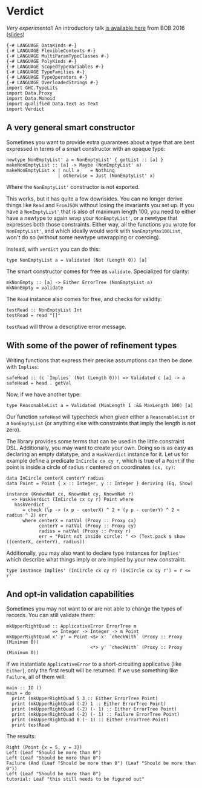 # Verdict

*Very experimental!*  An introductory talk [is available here](https://www.youtube.com/watch?v=w9X1I1ySCCM) from BOB 2016 ([slides](https://raw.githubusercontent.com/jkarni/bobkonf/master/presentation.md))

~~~ {.haskell}
{-# LANGUAGE DataKinds #-}
{-# LANGUAGE FlexibleContexts #-}
{-# LANGUAGE MultiParamTypeClasses #-}
{-# LANGUAGE PolyKinds #-}
{-# LANGUAGE ScopedTypeVariables #-}
{-# LANGUAGE TypeFamilies #-}
{-# LANGUAGE TypeOperators #-}
{-# LANGUAGE OverloadedStrings #-}
import GHC.TypeLits
import Data.Proxy
import Data.Monoid
import qualified Data.Text as Text
import Verdict
~~~

## A very general smart constructor

Sometimes you want to provide extra guarantees about a type that are best
expressed in terms of a smart constructor with an opaque type:


~~~ {.haskell}
newtype NonEmptyList' a = NonEmptyList' { getList :: [a] }
makeNonEmptyList :: [a] -> Maybe (NonEmptyList' a)
makeNonEmptyList x | null x    = Nothing
                   | otherwise = Just (NonEmptyList' x)
~~~

Where the `NonEmptyList'` constructor is not exported.

This works, but it has quite a few downsides. You can no longer derive things
like `Read` and `FromJSON` without losing the invariants you set up. If you
have a `NonEmptyList'` that is also of maximum length 100, you need to either
have a newtype to again wrap your `NonEmptyList'`, or a newtype that expresses
both those constraints. Either way, all the functions you wrote for
`NonEmptyList'`, and which ideally would work with `NonEmptyMax100List`, won't
do so (without some newtype unwrapping or coercing).

Instead, with `verdict` you can do this:

~~~ {.haskell}
type NonEmptyList a = Validated (Not (Length 0)) [a]
~~~

The smart constructor comes for free as `validate`. Specialized for clarity:

~~~ {.haskell}
mkNonEmpty :: [a] -> Either ErrorTree (NonEmptyList a)
mkNonEmpty = validate
~~~

The `Read` instance also comes for free, and checks for validity:

~~~ {.haskell}
testRead :: NonEmptyList Int
testRead = read "[]"
~~~

`testRead` will throw a descriptive error message.

## With some of the power of refinement types

Writing functions that express their precise assumptions can then be done with
`Implies`:

~~~ {.haskell}
safeHead :: (c `Implies` (Not (Length 0))) => Validated c [a] -> a
safeHead = head . getVal
~~~

Now, if we have another type:

~~~ {.haskell}
type ReasonableList a = Validated (MinLength 1 :&& MaxLength 100) [a]
~~~

Our function `safeHead` will typecheck when given either a `ReasonableList` or
a `NonEmptyList` (or anything else with constraints that imply the length is
not zero).

The library provides some terms that can be used in the little constraint DSL.
Additionally, you may want to create your own. Doing so is as easy as declaring
an empty datatype, and a `HaskVerdict` instance for it. Let us for example
define a predicate `InCircle cx cy r`, which is true of a `Point` if the point
is inside a circle of radius `r` centered on coordinates `(cx, cy)`:

~~~ {.haskell}
data InCircle centerX centerY radius
data Point = Point { x :: Integer, y :: Integer } deriving (Eq, Show)

instance (KnownNat cx, KnownNat cy, KnownNat r)
  => HaskVerdict (InCircle cx cy r) Point where
   haskVerdict _
      = check (\p -> (x p - centerX) ^ 2 + (y p - centerY) ^ 2 < radius ^ 2) err
      where centerX = natVal (Proxy :: Proxy cx)
            centerY = natVal (Proxy :: Proxy cy)
            radius = natVal (Proxy :: Proxy r)
            err = "Point not inside circle: " <> (Text.pack $ show ((centerX, centerY), radius))
~~~

Additionally, you may also want to declare type instances for `Implies'` which
describe what things imply or are implied by your new constraint.

~~~ {.haskell}
type instance Implies' (InCircle cx cy r) (InCircle cx cy r') = r <= r'
~~~

## And opt-in validation capabilities

Sometimes you may not want to or are not able to change the types of records. You
can still validate them:

~~~ {.haskell}
mkUpperRightQuad :: ApplicativeError ErrorTree m
                 => Integer -> Integer -> m Point
mkUpperRightQuad x' y' = Point <$> x' `checkWith` (Proxy :: Proxy (Minimum 0))
                               <*> y' `checkWith` (Proxy :: Proxy (Minimum 0))
~~~

If we instantiate `ApplicativeError` to a short-circuiting applicative (like
`Either`), only the first result will be returned. If we use something like
`Failure`, all of them will:

~~~ {.haskell}
main :: IO ()
main = do
  print (mkUpperRightQuad 5 3 :: Either ErrorTree Point)
  print (mkUpperRightQuad (-2) 1 :: Either ErrorTree Point)
  print (mkUpperRightQuad (-2) (- 1) :: Either ErrorTree Point)
  print (mkUpperRightQuad (-2) (- 1) :: Failure ErrorTree Point)
  print (mkUpperRightQuad 0 (- 1) :: Either ErrorTree Point)
  print testRead
~~~

The results:


    Right (Point {x = 5, y = 3})
    Left (Leaf "Should be more than 0")
    Left (Leaf "Should be more than 0")
    Failure (And (Leaf "Should be more than 0") (Leaf "Should be more than 0"))
    Left (Leaf "Should be more than 0")
    tutorial: Leaf "this still needs to be figured out"
